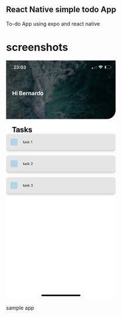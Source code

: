 ## React Native simple todo App

To-do App using expo and react native 

# screenshots


<img src="./screenShots/1.png" width="300">


sample app 